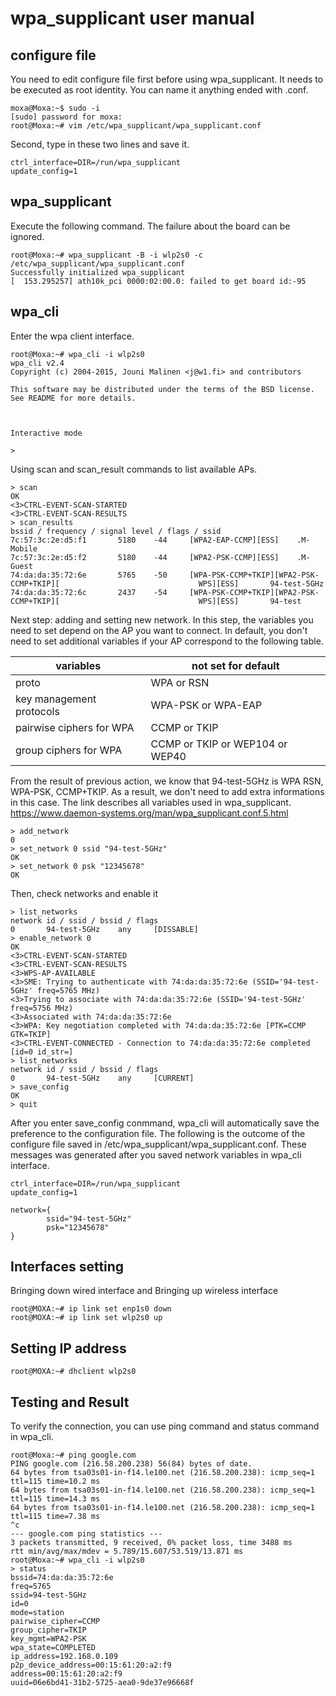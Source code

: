 wpa_supplicant user manual
===========================


configure file
--------------
You need to edit configure file first before using wpa_supplicant. It needs to be executed as root identity. You can name it anything ended with .conf.
```text
moxa@Moxa:~$ sudo -i
[sudo] password for moxa: 
root@Moxa:~# vim /etc/wpa_supplicant/wpa_supplicant.conf 
```

Second, type in these two lines and save it.
```text
ctrl_interface=DIR=/run/wpa_supplicant
update_config=1
```


wpa_supplicant
--------------
Execute the following command. The failure about the board can be ignored.
```text
root@Moxa:~# wpa_supplicant -B -i wlp2s0 -c /etc/wpa_supplicant/wpa_supplicant.conf
Successfully initialized wpa_supplicant
[  153.295257] ath10k_pci 0000:02:00.0: failed to get board id:-95
```


wpa_cli
-------
Enter the wpa client interface.
```text
root@Moxa:~# wpa_cli -i wlp2s0
wpa_cli v2.4
Copyright (c) 2004-2015, Jouni Malinen <j@w1.fi> and contributors

This software may be distributed under the terms of the BSD license.
See README for more details.



Interactive mode

>
```

Using scan and scan_result commands to list available APs.
```text
> scan
OK
<3>CTRL-EVENT-SCAN-STARTED
<3>CTRL-EVENT-SCAN-RESULTS
> scan_results
bssid / frequency / signal level / flags / ssid
7c:57:3c:2e:d5:f1       5180    -44     [WPA2-EAP-CCMP][ESS]    .M-Mobile
7c:57:3c:2e:d5:f2       5180    -44     [WPA2-PSK-CCMP][ESS]    .M-Guest
74:da:da:35:72:6e       5765    -50     [WPA-PSK-CCMP+TKIP][WPA2-PSK-CCMP+TKIP][                               WPS][ESS]       94-test-5GHz
74:da:da:35:72:6c       2437    -54     [WPA-PSK-CCMP+TKIP][WPA2-PSK-CCMP+TKIP][                               WPS][ESS]       94-test
```

Next step: adding and setting new network. In this step, the variables you need to set depend on the AP you want to connect. In default, you don't need to set additional variables if your AP correspond to the following table.

| variables | not set for default |
| --------- | ------------------- |
| proto | WPA or RSN |
| key management protocols | WPA-PSK or WPA-EAP |
| pairwise ciphers for WPA | CCMP or TKIP |
| group ciphers for WPA | CCMP or TKIP or WEP104 or WEP40 |

From the result of previous action, we know that 94-test-5GHz is WPA RSN, WPA-PSK, CCMP+TKIP. As a result, we don't need to add extra informations in this case.
The link describes all variables used in wpa_supplicant.
https://www.daemon-systems.org/man/wpa_supplicant.conf.5.html
```text
> add_network
0
> set_network 0 ssid "94-test-5GHz"
OK
> set_network 0 psk "12345678"
OK
```

Then, check networks and enable it
```text
> list_networks
network id / ssid / bssid / flags
0       94-test-5GHz    any     [DISSABLE]
> enable_network 0
OK
<3>CTRL-EVENT-SCAN-STARTED
<3>CTRL-EVENT-SCAN-RESULTS
<3>WPS-AP-AVAILABLE
<3>SME: Trying to authenticate with 74:da:da:35:72:6e (SSID='94-test-5GHz' freq=5765 MHz)
<3>Trying to associate with 74:da:da:35:72:6e (SSID='94-test-5GHz' freq=5756 MHz)
<3>Associated with 74:da:da:35:72:6e
<3>WPA: Key negotiation completed with 74:da:da:35:72:6e [PTK=CCMP GTK=TKIP]
<3>CTRL-EVENT-CONNECTED - Connection to 74:da:da:35:72:6e completed [id=0 id_str=]
> list_networks
network id / ssid / bssid / flags
0       94-test-5GHz    any     [CURRENT]
> save_config
OK
> quit
```

After you enter save_config conmmand, wpa_cli will automatically save the preference to the configuration file. The following is the outcome of the configure file saved in /etc/wpa_supplicant/wpa_supplicant.conf. These messages was generated after you saved network variables in wpa_cli interface.
```text
ctrl_interface=DIR=/run/wpa_supplicant 
update_config=1 
 
network={ 
        ssid="94-test-5GHz" 
        psk="12345678" 
}
```
Interfaces setting
------------------
Bringing down wired interface and Bringing up wireless interface
```text
root@MOXA:~# ip link set enp1s0 down
root@MOXA:~# ip link set wlp2s0 up
```


Setting IP address
------------------
```text
root@MOXA:~# dhclient wlp2s0
```


Testing and Result
------------------
To verify the connection, you can use ping command and status command in wpa_cli.
```text
root@Moxa:~# ping google.com
PING google.com (216.58.200.238) 56(84) bytes of date.
64 bytes from tsa03s01-in-f14.le100.net (216.58.200.238): icmp_seq=1 ttl=115 time=10.2 ms 
64 bytes from tsa03s01-in-f14.le100.net (216.58.200.238): icmp_seq=1 ttl=115 time=14.3 ms 
64 bytes from tsa03s01-in-f14.le100.net (216.58.200.238): icmp_seq=1 ttl=115 time=7.38 ms 
^c
--- google.com ping statistics ---
3 packets transmitted, 9 received, 0% packet loss, time 3488 ms
rtt min/avg/max/mdev = 5.789/15.607/53.519/13.871 ms
root@Moxa:~# wpa_cli -i wlp2s0
> status
bssid=74:da:da:35:72:6e
freq=5765
ssid=94-test-5GHz
id=0
mode=station
pairwise_cipher=CCMP
group_cipher=TKIP
key_mgmt=WPA2-PSK
wpa_state=COMPLETED
ip_address=192.168.0.109
p2p_device_address=00:15:61:20:a2:f9
address=00:15:61:20:a2:f9
uuid=06e6bd41-31b2-5725-aea0-9de37e96668f
```
